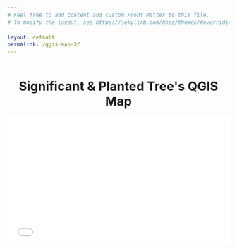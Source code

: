 ```yaml
---
# Feel free to add content and custom Front Matter to this file.
# To modify the layout, see https://jekyllrb.com/docs/themes/#overriding-theme-defaults

layout: default
permalink: /qgis-map-3/
---
```


<pre>
</pre>

<h1 style="text-align:center">Significant & Planted Tree's QGIS Map</h1>

<style>
.video-holder {
  position: relative;
  width: 100%;
  height: 0;
  padding-bottom: 56.25%;
  overflow: hidden;
}
.video-holder iframe {
  position: absolute;
  top: 0;
  left: 0;
  width: 100%;
  height: 100%;
}
</style>

<div class="video-holder">
  <iframe width="560"
          height="315"
          src="/qgis-maps/Sig_planted_census/index.html"
          frameborder="0"
          allowfullscreen></iframe>
          <img src="/images/legend.png" width="300" height="275" align="right" style="padding-right: 1.5em;">
</div>
